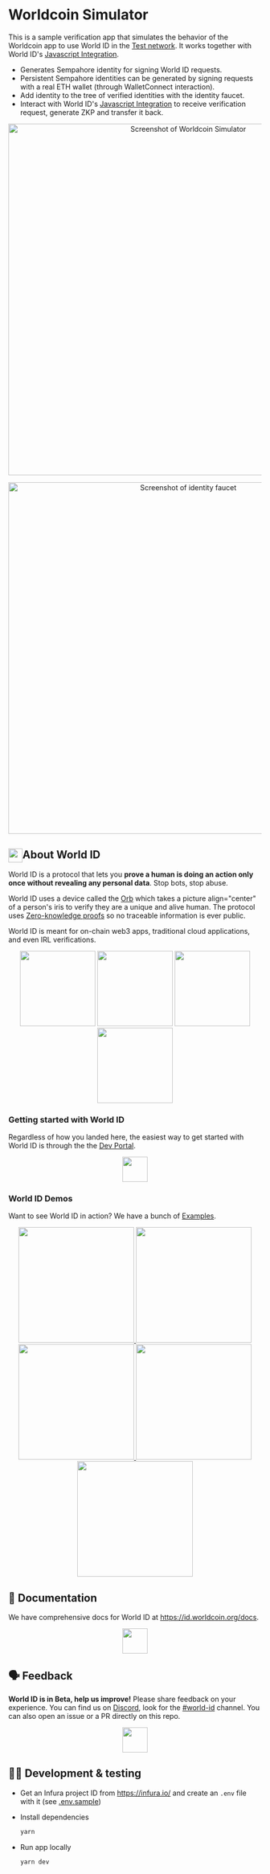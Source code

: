 # Worldcoin Simulator

This is a sample verification app that simulates the behavior of the Worldcoin app to use World ID in the [Test network](https://id.worldcoin.org/test). It works together with World ID's [Javascript Integration](https://id.worldcoin.org/docs/js).

- Generates Sempahore identity for signing World ID requests.
- Persistent Sempahore identities can be generated by signing requests with a real ETH wallet (through WalletConnect interaction).
- Add identity to the tree of verified identities with the identity faucet.
- Interact with World ID's [Javascript Integration](https://id.worldcoin.org/docs/js) to receive verification request, generate ZKP and transfer it back.

<p align="center">
<img src="world-id-mock-app-screenshot-1.png" alt="Screenshot of Worldcoin Simulator" width="700" />
</p>

<p align="center">
<img src="world-id-mock-app-screenshot-2.png" alt="Screenshot of identity faucet" width="700" />
</p>

<!-- WORLD-ID-SHARED-README-TAG:START - Do not remove or modify this section directly -->
<!-- The contents of this file are inserted to all World ID repositories to provide general context on World ID. -->

## <img align="left" width="28" height="28" src="https://raw.githubusercontent.com/worldcoin/world-id-docs/main/public/images/shared-readme/readme-orb.png" alt="" style="margin-right: 0;" /> About World ID

World ID is a protocol that lets you **prove a human is doing an action only once without revealing any personal data**. Stop bots, stop abuse.

World ID uses a device called the [Orb](https://worldcoin.org/how-the-launch-works) which takes a picture align="center" of a person's iris to verify they are a unique and alive human. The protocol uses [Zero-knowledge proofs](https://id.worldcoin.org/zkp) so no traceable information is ever public.

World ID is meant for on-chain web3 apps, traditional cloud applications, and even IRL verifications.

<div align="center">
  <picture align="center">
    <source media="(prefers-color-scheme: dark)" srcset="./public/images/shared-readme/diagram-dark-1.png" />
    <source media="(prefers-color-scheme: light)" srcset="./public/images/shared-readme/diagram-light-1.png" />
    <img width="150px"  />
  </picture>

  <picture align="center">
    <source media="(prefers-color-scheme: dark)" srcset="./public/images/shared-readme/diagram-dark-2.png" />
    <source media="(prefers-color-scheme: light)" srcset="./public/images/shared-readme/diagram-light-2.png" />
    <img width="150px"  />
  </picture>

  <picture align="center">
    <source media="(prefers-color-scheme: dark)" srcset="./public/images/shared-readme/diagram-dark-3.png" />
    <source media="(prefers-color-scheme: light)" srcset="./public/images/shared-readme/diagram-light-3.png" />
    <img width="150px"  />
  </picture>

  <picture align="center">
    <source media="(prefers-color-scheme: dark)" srcset="./public/images/shared-readme/diagram-dark-4.png" />
    <source media="(prefers-color-scheme: light)" srcset="./public/images/shared-readme/diagram-light-4.png" />
    <img width="150px"  />
  </picture>
</div>

### Getting started with World ID

Regardless of how you landed here, the easiest way to get started with World ID is through the the [Dev Portal](https://developer.worldcoin.org).

<a href="https://developer.worldcoin.org">
  <p align="center">
    <picture align="center">
      <source media="(prefers-color-scheme: dark)" srcset="./public/images/shared-readme/get-started-dark.png" height="80px" />
      <source media="(prefers-color-scheme: light)" srcset="./public/images/shared-readme/get-started-light.png" height="50px" />
      <img />
    </picture>
  </p>
</a>

### World ID Demos

Want to see World ID in action? We have a bunch of [Examples](https://id.worldcoin.org/examples).

<div dir="row" align="center">
  <a href="https://poap.worldcoin.org/">
    <picture align="center">
      <source media="(prefers-color-scheme: dark)" srcset="./public/images/shared-readme/examples/poap-dark.png" width="230px" />
      <source media="(prefers-color-scheme: light)" srcset="./public/images/shared-readme/examples/poap-light.png" width="230px" />
      <img />
    </picture>
  </a>
  <a href="https://human.withlens.app/">
    <picture align="center">
      <source media="(prefers-color-scheme: dark)" srcset="./public/images/shared-readme/examples/lens-dark.png" width="230px" />
      <source media="(prefers-color-scheme: light)" srcset="./public/images/shared-readme/examples/lens-light.png" width="230px" />
      <img />
    </picture>
  </a>
  <a href="https://github.com/worldcoin/world-id-discord-bot">
    <picture align="center">
      <source media="(prefers-color-scheme: dark)" srcset="./public/images/shared-readme/examples/discord-bot-dark.png" width="230px" />
      <source media="(prefers-color-scheme: light)" srcset="./public/images/shared-readme/examples/discord-bot-light.png" width="230px" />
      <img />
    </picture>
  </a>
  <a href="https://github.com/worldcoin/hyperdrop-contracts">
    <picture align="center">
      <source media="(prefers-color-scheme: dark)" srcset="./public/images/shared-readme/examples/hyperdrop-dark.png" width="230px" />
      <source media="(prefers-color-scheme: light)" srcset="./public/images/shared-readme/examples/hyperdrop-light.png" width="230px" />
      <img />
    </picture>
  </a>
  <a href="https://petorbz.com/">
    <picture align="center">
      <source media="(prefers-color-scheme: dark)" srcset="./public/images/shared-readme/examples/pet-orbz-dark.png" width="230px" />
      <source media="(prefers-color-scheme: light)" srcset="./public/images/shared-readme/examples/pet-orbz-light.png" width="230px" />
      <img />
    </picture>
  </a>
</div>

## 📄 Documentation

We have comprehensive docs for World ID at https://id.worldcoin.org/docs.

<a href="https://id.worldcoin.org/docs">
  <p align="center">
    <picture align="center">
      <source media="(prefers-color-scheme: dark)" srcset="./public/images/shared-readme/visit-documentation-dark.png" height="80px" />
      <source media="(prefers-color-scheme: light)" srcset="./public/images/shared-readme/visit-documentation-light.png" height="50px" />
      <img />
    </picture>
  </p>
</a>

## 🗣 Feedback

**World ID is in Beta, help us improve!** Please share feedback on your experience. You can find us on [Discord](https://discord.gg/worldcoin), look for the [#world-id](https://discord.com/channels/956750052771127337/968523914638688306) channel. You can also open an issue or a PR directly on this repo.

<a href="https://discord.gg/worldcoin">
  <p align="center">
    <picture align="center">
      <source media="(prefers-color-scheme: dark)" srcset="./public/images/shared-readme/join-discord-dark.png" height="80px" />
      <source media="(prefers-color-scheme: light)" srcset="./public/images/shared-readme/join-discord-light.png" height="50px" />
      <img />
    </picture>
  </p>
</a>

<!-- WORLD-ID-SHARED-README-TAG:END -->

## 🧑‍💻 Development & testing

- Get an Infura project ID from https://infura.io/ and create an `.env` file with it (see [.env.sample](./.env.sample))

- Install dependencies

  ```bash
  yarn
  ```

- Run app locally

  ```bash
  yarn dev
  ```
